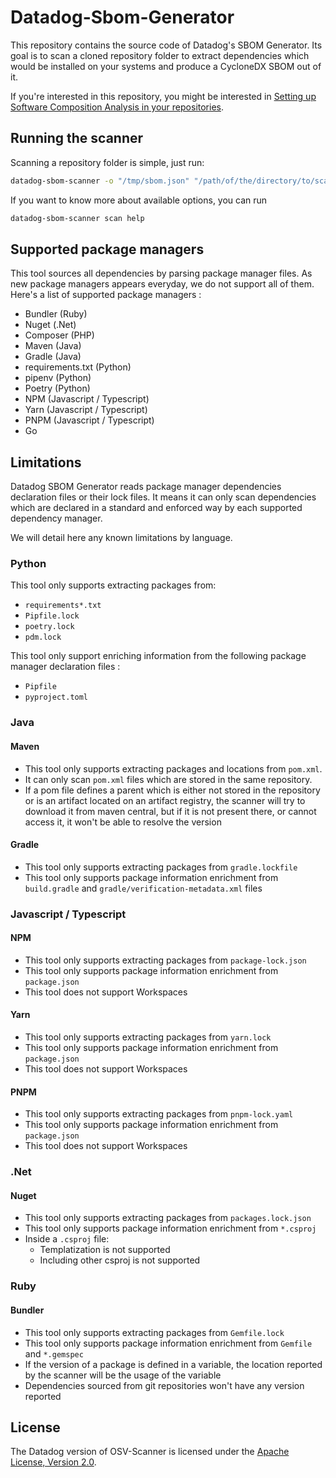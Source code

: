 # Datadog-Sbom-Generator

This repository contains the source code of Datadog's SBOM Generator.
Its goal is to scan a cloned repository folder to extract dependencies which would
be installed on your systems and produce a CycloneDX SBOM out of it.

If you're interested in this repository, you might be interested in [Setting up Software Composition Analysis in your repositories](https://docs.datadoghq.com/security/code_security/software_composition_analysis/setup_static/).

## Running the scanner

Scanning a repository folder is simple, just run:

```bash
datadog-sbom-scanner -o "/tmp/sbom.json" "/path/of/the/directory/to/scan"
```

If you want to know more about available options, you can run

```bash
datadog-sbom-scanner scan help
```

## Supported package managers

This tool sources all dependencies by parsing package manager files. As new package managers appears everyday, we do not support all of them. Here's a list of supported package managers :

 - Bundler (Ruby)
 - Nuget (.Net)
 - Composer (PHP)
 - Maven (Java)
 - Gradle (Java)
 - requirements.txt (Python)
 - pipenv (Python)
 - Poetry (Python)
 - NPM (Javascript / Typescript)
 - Yarn (Javascript / Typescript)
 - PNPM (Javascript / Typescript)
 - Go

## Limitations

Datadog SBOM Generator reads package manager dependencies declaration files or their lock files. It means it can only scan
dependencies which are declared in a standard and enforced way by each supported dependency manager.

We will detail here any known limitations by language.

### Python

This tool only supports extracting packages from:
- `requirements*.txt`
- `Pipfile.lock`
- `poetry.lock`
- `pdm.lock`

This tool only support enriching information from the following package manager declaration files :
- `Pipfile`
- `pyproject.toml`

### Java

#### Maven

- This tool only supports extracting packages and locations from `pom.xml`.
- It can only scan `pom.xml` files which are stored in the same repository.
- If a pom file defines a parent which is either not stored in the repository or is an artifact located on an artifact registry, the scanner will try to download it from maven central, but if it is not present there, or cannot access it, it won't be able to resolve the version

#### Gradle

- This tool only supports extracting packages from `gradle.lockfile`
- This tool only supports package information enrichment from `build.gradle` and `gradle/verification-metadata.xml` files

### Javascript / Typescript

#### NPM

- This tool only supports extracting packages from `package-lock.json`
- This tool only supports package information enrichment from `package.json`
- This tool does not support Workspaces

#### Yarn

- This tool only supports extracting packages from `yarn.lock`
- This tool only supports package information enrichment from `package.json`
- This tool does not support Workspaces

#### PNPM

- This tool only supports extracting packages from `pnpm-lock.yaml`
- This tool only supports package information enrichment from `package.json`
- This tool does not support Workspaces

### .Net

#### Nuget

- This tool only supports extracting packages from `packages.lock.json`
- This tool only supports package information enrichment from `*.csproj`
- Inside a `.csproj` file:
  - Templatization is not supported
  - Including other csproj is not supported

### Ruby

#### Bundler

- This tool only supports extracting packages from `Gemfile.lock`
- This tool only supports package information enrichment from `Gemfile` and `*.gemspec`
- If the version of a package is defined in a variable, the location reported by the scanner will be the usage of the variable
- Dependencies sourced from git repositories won't have any version reported

## License

The Datadog version of OSV-Scanner is licensed under the [Apache License, Version 2.0](LICENSE).
